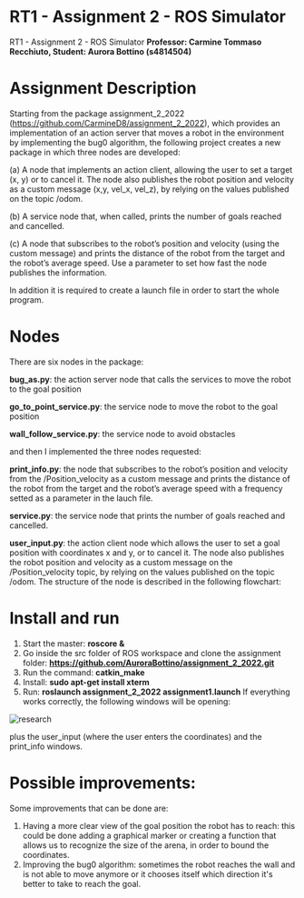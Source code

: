 # RT1 - Assignment 2 - ROS Simulator 
RT1 - Assignment 2 - ROS Simulator
**Professor: Carmine Tommaso Recchiuto, Student: Aurora Bottino (s4814504)**

# Assignment Description

Starting from the package assignment_2_2022 (https://github.com/CarmineD8/assignment_2_2022), which provides an implementation of an action server that moves a robot in the environment by implementing the bug0 algorithm, the following project creates a new package in which three nodes are developed:

(a) A node that implements an action client, allowing the user to set a target (x, y) or to cancel it. The node also publishes the robot position and velocity as a custom message (x,y, vel_x, vel_z), by relying on the values published on the topic /odom.

(b) A service node that, when called, prints the number of goals reached and cancelled.

(c) A node that subscribes to the robot’s position and velocity (using the custom message) and prints the distance of the robot from the target and the robot’s average speed. Use a parameter to set how fast the node publishes the information. 

In addition it is required to create a launch file in order to start the whole program.
# Nodes
There are six nodes in the package:

**bug_as.py**: the action server node that calls the services to move the robot to the goal position

**go_to_point_service.py**: the service node to move the robot to the goal position

**wall_follow_service.py**: the service node to avoid obstacles

and then I implemented the three nodes requested:

**print_info.py**: the node that subscribes to the robot’s position and velocity from the /Position_velocity as a custom message and prints the distance of the robot from the target and the robot’s average speed with a frequency setted as a parameter in the lauch file.

**service.py**: the service node that prints the number of goals reached and cancelled.

**user_input.py**: the action client node which allows the user to set a goal position with coordinates x and y, or to cancel it. The node also publishes the robot position and velocity as a custom message on the /Position_velocity topic, by relying on the values published on the topic /odom. The structure of the node is described in the following flowchart: 

# Install and run
1) Start the master: **roscore &**
3) Go inside the src folder of ROS workspace and clone the assignment folder: **https://github.com/AuroraBottino/assignment_2_2022.git**
4) Run the command: **catkin_make**
5) Install: **sudo apt-get install xterm**
6) Run: **roslaunch assignment_2_2022 assignment1.launch**
If everything works correctly, the following windows will be opening:

![research](https://user-images.githubusercontent.com/114871147/214268431-e0790db8-2d36-41f7-a6db-b2709b7292e8.png)

plus the user_input (where the user enters the coordinates) and the print_info windows. 
# Possible improvements:
Some improvements that can be done are:
1) Having a more clear view of the goal position the robot has to reach: this could be done adding a graphical marker or creating a function that allows us to recognize the size of the arena, in order to bound the coordinates. 
2) Improving the bug0 algorithm: sometimes the robot reaches the wall and is not able to move anymore or it chooses itself which direction it's better to take to reach the goal.
